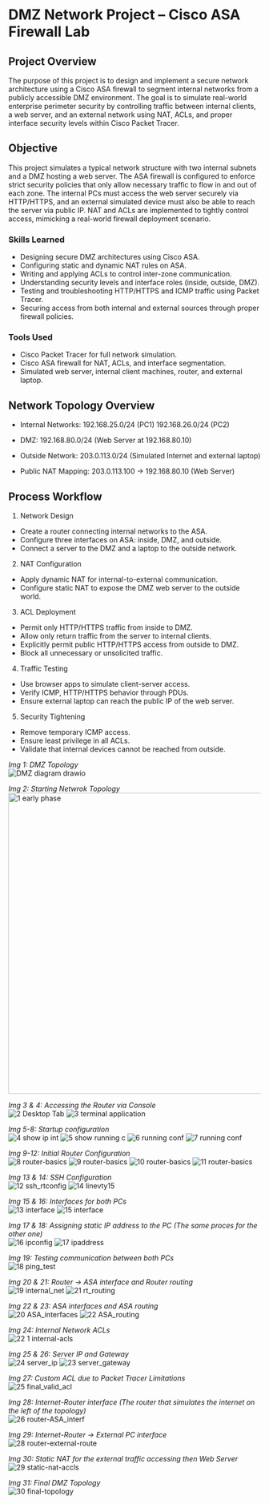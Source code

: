 # DMZ Network Project – Cisco ASA Firewall Lab

## Project Overview

The purpose of this project is to design and implement a secure network architecture using a Cisco ASA firewall to segment internal networks from a publicly accessible DMZ environment. The goal is to simulate real-world enterprise perimeter security by controlling traffic between internal clients, a web server, and an external network using NAT, ACLs, and proper interface security levels within Cisco Packet Tracer.

## Objective 

This project simulates a typical network structure with two internal subnets and a DMZ hosting a web server. The ASA firewall is configured to enforce strict security policies that only allow necessary traffic to flow in and out of each zone. The internal PCs must access the web server securely via HTTP/HTTPS, and an external simulated device must also be able to reach the server via public IP. NAT and ACLs are implemented to tightly control access, mimicking a real-world firewall deployment scenario.

### Skills Learned

- Designing secure DMZ architectures using Cisco ASA.
- Configuring static and dynamic NAT rules on ASA.
- Writing and applying ACLs to control inter-zone communication.
- Understanding security levels and interface roles (inside, outside, DMZ).
- Testing and troubleshooting HTTP/HTTPS and ICMP traffic using Packet Tracer.
- Securing access from both internal and external sources through proper firewall policies.

### Tools Used

- Cisco Packet Tracer for full network simulation.
- Cisco ASA firewall for NAT, ACLs, and interface segmentation.
- Simulated web server, internal client machines, router, and external laptop.

## Network Topology Overview

- Internal Networks:
  192.168.25.0/24 (PC1)
  192.168.26.0/24 (PC2)

- DMZ:
  192.168.80.0/24 (Web Server at 192.168.80.10)

- Outside Network:
  203.0.113.0/24 (Simulated Internet and external laptop)

- Public NAT Mapping:
  203.0.113.100 → 192.168.80.10 (Web Server)

## Process Workflow

1. Network Design

- Create a router connecting internal networks to the ASA.
- Configure three interfaces on ASA: inside, DMZ, and outside.
- Connect a server to the DMZ and a laptop to the outside network.

2. NAT Configuration

- Apply dynamic NAT for internal-to-external communication.
- Configure static NAT to expose the DMZ web server to the outside world.

3. ACL Deployment

- Permit only HTTP/HTTPS traffic from inside to DMZ.
- Allow only return traffic from the server to internal clients.
- Explicitly permit public HTTP/HTTPS access from outside to DMZ.
- Block all unnecessary or unsolicited traffic.

4. Traffic Testing

- Use browser apps to simulate client-server access.
- Verify ICMP, HTTP/HTTPS behavior through PDUs.
- Ensure external laptop can reach the public IP of the web server.

5. Security Tightening

- Remove temporary ICMP access.
- Ensure least privilege in all ACLs.
- Validate that internal devices cannot be reached from outside.

*Img 1: DMZ Topology*<br>
![DMZ diagram drawio](https://github.com/user-attachments/assets/4bebfeb4-9360-4ebe-a8fa-66cc3a51bb7e)

*Img 2: Starting Netwrok Topology*<br>
<img width="601" alt="1 early phase" src="https://github.com/user-attachments/assets/4048f261-7b99-4536-8a88-674771a4ecd3" />

*Img 3 & 4: Accessing the Router via Console*<br>
![2 Desktop Tab](https://github.com/user-attachments/assets/11a0d382-5f9d-4586-b605-7974604cb93a)
![3 terminal application](https://github.com/user-attachments/assets/43d64225-30c8-452d-a8c9-7ffeac3fce62)

*Img 5-8: Startup configuration*<br>
![4 show ip int](https://github.com/user-attachments/assets/489258ee-7709-4359-b3b3-1d286d71b121)
![5 show running c](https://github.com/user-attachments/assets/b89f2fa8-dd77-4042-a435-d66fe67ea715)
![6 running conf](https://github.com/user-attachments/assets/52d0bc8e-7af7-4e07-b85c-47c1547cefb9)
![7 running conf](https://github.com/user-attachments/assets/cfbdb6d5-a12f-4ba5-8c7d-63a1b1598df9)

*Img 9-12: Initial Router Configuration*<br>
![8 router-basics](https://github.com/user-attachments/assets/8ff5b02d-0c56-4fea-9946-606020b448b3)
![9 router-basics](https://github.com/user-attachments/assets/c71836d6-363f-4d55-8c44-6817d6afaab5)
![10 router-basics](https://github.com/user-attachments/assets/6739469a-f588-476d-bebe-3a6f4688375e)
![11 router-basics](https://github.com/user-attachments/assets/66f51dee-e95c-4c78-844a-2f0c373c6082)

*Img 13 & 14: SSH Configuration*<br>
![12 ssh_rtconfig](https://github.com/user-attachments/assets/33407c63-55c3-4a8a-8df2-0cf9b53e56f4)
![14 linevty15](https://github.com/user-attachments/assets/7a7b8006-0e74-47ab-9cc5-fce50508c505)

*Img 15 & 16: Interfaces for both PCs*<br>
![13 interface](https://github.com/user-attachments/assets/215c8340-ae03-4889-9b71-7f0846a93c9c)
![15 interface](https://github.com/user-attachments/assets/b104818c-104d-44b9-89b9-59665da9a544)

*Img 17 & 18: Assigning static IP address to the PC (The same proces for the other one)*<br>
![16 ipconfig](https://github.com/user-attachments/assets/98046b61-b265-45ed-adf6-0863bf767e8f)
![17 ipaddress](https://github.com/user-attachments/assets/f8ed20b1-e66f-49bf-9365-dd7236f0b584)

*Img 19: Testing communication between both PCs*<br>
![18 ping_test](https://github.com/user-attachments/assets/d35f3826-743d-4855-b6a1-25c3fcb91765)

*Img 20 & 21: Router -> ASA interface and Router routing*<br>
![19 internal_net](https://github.com/user-attachments/assets/10f15b71-9308-4345-a646-460838869ae2)
![21 rt_routing](https://github.com/user-attachments/assets/4913b270-b415-47bf-84c9-934446aef091)

*Img 22 & 23: ASA interfaces and ASA routing*<br>
![20 ASA_interfaces](https://github.com/user-attachments/assets/55063793-81d1-4e16-9eb8-b4b93dfa1667)
![22 ASA_routing](https://github.com/user-attachments/assets/6d31d879-8465-4214-a80c-4239d9fc9a0e)

*Img 24: Internal Network ACLs*<br>
![22 1 internal-acls](https://github.com/user-attachments/assets/010d4633-6b6c-4f78-b0c8-dbcfae5eb1fb)

*Img 25 & 26: Server IP and Gateway*<br>
![24 server_ip](https://github.com/user-attachments/assets/68c99949-dd49-41d8-96a3-d3e2bad8e6b5)
![23 server_gateway](https://github.com/user-attachments/assets/e0b66caa-8f7b-497f-be8f-df1735a4cf99)

*Img 27: Custom ACL due to Packet Tracer Limitations*<br>
![25 final_valid_acl](https://github.com/user-attachments/assets/2b33ede4-a7be-445e-87e2-b547a1d0a2d6)

*Img 28: Internet-Router interface (The router that simulates the internet on the left of the topology)*<br>
![26 router-ASA_interf](https://github.com/user-attachments/assets/dd3795f7-04e3-40e9-a267-8139d817547c)

*Img 29: Internet-Router -> External PC interface*<br>
![28 router-external-route](https://github.com/user-attachments/assets/7bb87161-645b-48cc-9437-7fa2fd21703d)

*Img 30: Static NAT for the external traffic accessing then Web Server*<br>
![29 static-nat-accls](https://github.com/user-attachments/assets/4100d5ec-b321-4689-933b-a6a9c0cf49fd)

*Img 31: Final DMZ Topology*<br>
![30 final-topology](https://github.com/user-attachments/assets/20ad70c3-2f63-438d-8c34-8a4eabc09ae1)
